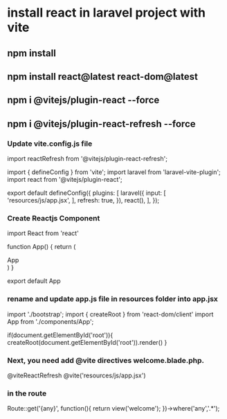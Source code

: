 # install react in laravel project with vite
## npm install
## npm install react@latest react-dom@latest
## npm i @vitejs/plugin-react --force
## npm i @vitejs/plugin-react-refresh --force
### Update vite.config.js file
import reactRefresh from '@vitejs/plugin-react-refresh';


import { defineConfig } from 'vite';
import laravel from 'laravel-vite-plugin';
import react from '@vitejs/plugin-react';

export default defineConfig({
    plugins: [
        laravel({
            input: [
                'resources/js/app.jsx',
            ],
            refresh: true,
        }),
        react(),
    ],
});

### Create Reactjs Component
import React from 'react'

function App() {
  return (
    <div>App</div>
  )
}

export default App

### rename and update app.js file in resources folder into app.jsx
import './bootstrap';
import { createRoot } from 'react-dom/client'
import App from './components/App';

if(document.getElementById('root')){
    createRoot(document.getElementById('root')).render(<App />)
}

### Next, you need add @vite directives welcome.blade.php.
<!DOCTYPE html>
<html>
<head>
	<meta charset="utf-8">
	<meta name="viewport" content="width=device-width, initial-scale=1">
	<title>How To Install React in Laravel 9 with Vite</title>

   @viteReactRefresh
    @vite('resources/js/app.jsx')

</head>
<body>
	<div id="app"></div>
</body>
</html>

### in the route 
Route::get('{any}', function(){
    return view('welcome');
})->where('any','.*');